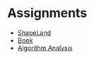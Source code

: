 # Assignments
- [ShapeLand](https://github.com/marceloneil/cs/tree/master/Assignments/ShapeLand/src/oneil/marcel)
- [Book](https://github.com/marceloneil/cs/tree/master/Assignments/ONeilBook/src/oneil/marcel)
- [Algorithm Analysis](https://github.com/marceloneil/cs/tree/master/Assignments/Algorithm-Analysis/src/oneil/marcel)
